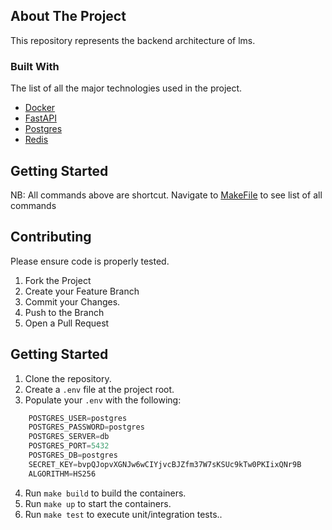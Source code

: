 
<!-- ABOUT THE PROJECT -->
## About The Project

This repository represents the backend architecture of lms.



### Built With <a name = "built-with"></a>
The list of all the major technologies used in the project.
- [Docker](https://www.docker.com/)
- [FastAPI](https://fastapi.tiangolo.com)
- [Postgres](https://www.postgresql.org/)
- [Redis](https://redis.io/)



## Getting Started

NB: All commands above are shortcut. Navigate to [MakeFile](./MakeFile) to see list of all commands

<!-- CONTRIBUTING -->
## Contributing

Please ensure code is properly tested.

1. Fork the Project
2. Create your Feature Branch 
3. Commit your Changes.
4. Push to the Branch
5. Open a Pull Request


## Getting Started
1. Clone the repository.
2. Create a `.env` file at the project root.
3. Populate your `.env` with the following:

```python
    POSTGRES_USER=postgres
    POSTGRES_PASSWORD=postgres
    POSTGRES_SERVER=db
    POSTGRES_PORT=5432
    POSTGRES_DB=postgres
    SECRET_KEY=bvpQJopvXGNJw6wCIYjvcBJZfm37W7sKSUc9kTw0PKIixQNr9B
    ALGORITHM=HS256
```
4. Run `make build` to build the containers.
5. Run `make up` to start the containers.
6. Run `make test` to execute unit/integration tests..
